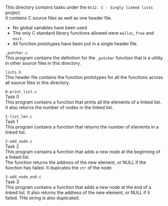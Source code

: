 This directory contains tasks under the `0x12. C - Singly linked lists` project.<br>
It contains C source files as well as one header file.
- No global variables have been used
- The only C standard library functions allowed were `malloc`, `free` and `exit`.
- All function prototypes have been put in a single header file.


`_putchar.c`<br>
This program contains the definition for the `_putchar` function that is a utility in other source files in this directory.


`lists.h`<br>
This header file contains the function prototypes for all the functions across all source files in this directory.


`0-print_list.c`<br>
Task 0<br>
This program contains a function that prints all the elements of a linked list. It also returns the number of nodes in the linked list.

`1-list_len.c`<br>
Task 1<br>
This program contains a function that returns the number of elements in a linked list.

`2-add_node.c`<br>
Task 2<br>
This program contains a function that adds a new node at the beginning of a linked list.<br>
The function returns the address of the new element, or NULL if the function has failed. It duplcates the `str` of the node.

`3-add_node_end.c`<br>
Task 3<br>
This program contains a function that adds a new node at the end of a linked list. It also returns the address of the new element, or NULL if it failed.
THe string is also duplicated.

